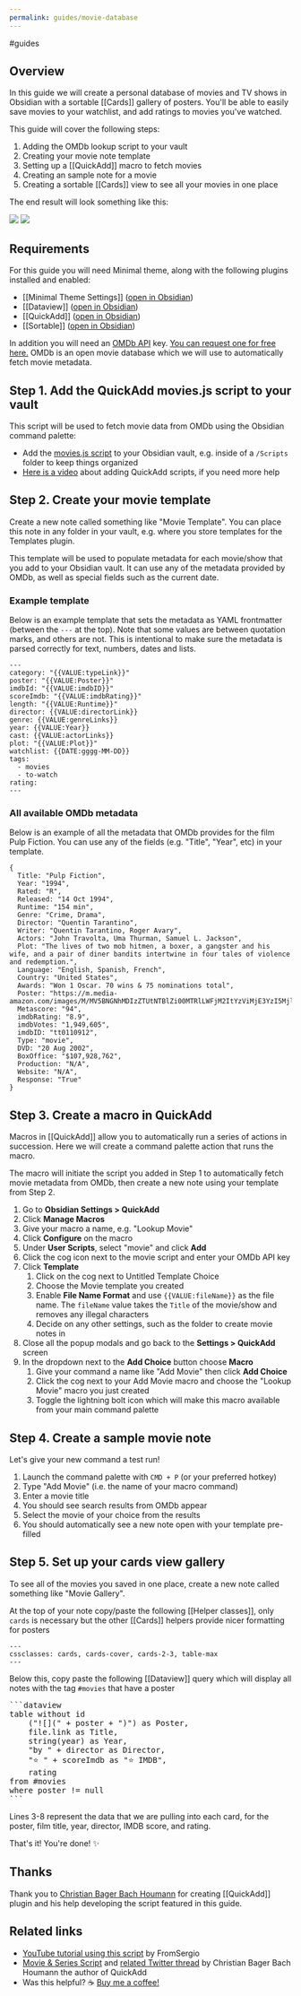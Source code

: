 ```yaml
---
permalink: guides/movie-database
---
```

#guides

## Overview

In this guide we will create a personal database of movies and TV shows in Obsidian with a sortable [[Cards]] gallery of posters. You'll be able to easily save movies to your watchlist, and add ratings to movies you've watched. 

This guide will cover the following steps:

1. Adding the OMDb lookup script to your vault
2. Creating your movie note template
3. Setting up a [[QuickAdd]] macro to fetch movies
4. Creating an sample note for a movie
5. Creating a sortable [[Cards]] view to see all your movies in one place

The end result will look something like this:

![](https://user-images.githubusercontent.com/10565871/148671142-ac227bb2-ff54-4c07-99b4-f24c55cab0cf.png)
![](https://user-images.githubusercontent.com/10565871/148671516-348f2b48-440c-484b-8dc2-27006879a1a7.png)

## Requirements

For this guide you will need Minimal theme, along with the following plugins installed and enabled:

- [[Minimal Theme Settings]] ([open in Obsidian](obsidian://show-plugin?id=obsidian-minimal-settings))
- [[Dataview]] ([open in Obsidian](obsidian://show-plugin?id=dataview))
- [[QuickAdd]] ([open in Obsidian](obsidian://show-plugin?id=quickadd))
- [[Sortable]] ([open in Obsidian](obsidian://show-plugin?id=obsidian-sortable))

In addition you will need an [OMDb API](http://www.omdbapi.com/) key. [You can request one for free here.](http://www.omdbapi.com/apikey.aspx) OMDb is an open movie database which we will use to automatically fetch movie metadata.

## Step 1. Add the QuickAdd movies.js script to your vault

This script will be used to fetch movie data from OMDb using the Obsidian command palette:

- Add the [movies.js script](https://github.com/chhoumann/quickadd/blob/master/docs/docs/Examples/Attachments/movies.js) to your Obsidian vault, e.g. inside of a `/Scripts` folder to keep things organized
- [Here is a video](https://www.youtube.com/watch?v=gYK3VDQsZJo&t=1730s) about adding QuickAdd scripts, if you need more help

## Step 2. Create your movie template

Create a new note called something like "Movie Template". You can place this note in any folder in your vault, e.g. where you store templates for the Templates plugin.

This template will be used to populate metadata for each movie/show that you add to your Obsidian vault. It can use any of the metadata provided by OMDb, as well as special fields such as the current date.

### Example template

Below is an example template that sets the metadata as YAML frontmatter (between the `---` at the top). Note that some values are between quotation marks, and others are not. This is intentional to make sure the metadata is parsed correctly for text, numbers, dates and lists.

```
---
category: "{{VALUE:typeLink}}"
poster: "{{VALUE:Poster}}"
imdbId: "{{VALUE:imdbID}}"
scoreImdb: "{{VALUE:imdbRating}}"
length: "{{VALUE:Runtime}}"
director: {{VALUE:directorLink}}
genre: {{VALUE:genreLinks}}
year: {{VALUE:Year}}
cast: {{VALUE:actorLinks}}
plot: "{{VALUE:Plot}}"
watchlist: {{DATE:gggg-MM-DD}}
tags: 
  - movies
  - to-watch
rating:
---
```

### All available OMDb metadata

Below is an example of all the metadata that OMDb provides for the film Pulp Fiction. You can use any of the fields (e.g. "Title", "Year", etc) in your template.

```
{
  Title: "Pulp Fiction",
  Year: "1994",
  Rated: "R",
  Released: "14 Oct 1994",
  Runtime: "154 min",
  Genre: "Crime, Drama",
  Director: "Quentin Tarantino",
  Writer: "Quentin Tarantino, Roger Avary",
  Actors: "John Travolta, Uma Thurman, Samuel L. Jackson",
  Plot: "The lives of two mob hitmen, a boxer, a gangster and his wife, and a pair of diner bandits intertwine in four tales of violence and redemption.",
  Language: "English, Spanish, French",
  Country: "United States",
  Awards: "Won 1 Oscar. 70 wins & 75 nominations total",
  Poster: "https://m.media-amazon.com/images/M/MV5BNGNhMDIzZTUtNTBlZi00MTRlLWFjM2ItYzViMjE3YzI5MjljXkEyXkFqcGdeQXVyNzkwMjQ5NzM@._V1_SX300.jpg",
  Metascore: "94",
  imdbRating: "8.9",
  imdbVotes: "1,949,605",
  imdbID: "tt0110912",
  Type: "movie",
  DVD: "20 Aug 2002",
  BoxOffice: "$107,928,762",
  Production: "N/A",
  Website: "N/A",
  Response: "True"
}
```

## Step 3. Create a macro in QuickAdd

Macros in [[QuickAdd]] allow you to automatically run a series of actions in succession. Here we will create a command palette action that runs the macro.

The macro will initiate the script you added in Step 1 to automatically fetch movie metadata from OMDb, then create a new note using your template from Step 2.

1.  Go to **Obsidian Settings > QuickAdd**
2. Click **Manage Macros**
3. Give your macro a name, e.g. "Lookup Movie"
4. Click **Configure** on the macro
5. Under **User Scripts**, select "movie" and click **Add**
6. Click the cog icon next to the movie script and enter your OMDb API key
7. Click **Template**
    1. Click on the cog next to Untitled Template Choice
    2. Choose the Movie template you created
    3. Enable **File Name Format** and use `{{VALUE:fileName}}` as the file name. The `fileName` value takes the `Title` of the movie/show and removes any illegal characters
    4. Decide on any other settings, such as the folder to create movie notes in
8. Close all the popup modals and go back to the **Settings > QuickAdd** screen
9. In the dropdown next to the **Add Choice** button choose **Macro**
	1. Give your command a name like "Add Movie" then click **Add Choice**
	2. Click the cog next to your Add Movie macro and choose the "Lookup Movie" macro you just created
	3. Toggle the lightning bolt icon which will make this macro available from your main command palette

## Step 4. Create a sample movie note

Let's give your new command a test run!

1. Launch the command palette with `CMD + P` (or your preferred hotkey)
2. Type "Add Movie" (i.e. the name of your macro command)
3. Enter a movie title
4. You should see search results from OMDb appear
5. Select the movie of your choice from the results
6. You should automatically see a new note open with your template pre-filled

## Step 5. Set up your cards view gallery

To see all of the movies you saved in one place, create a new note called something like "Movie Gallery".

At the top of your note copy/paste the following [[Helper classes]], only `cards` is necessary but the other [[Cards]] helpers provide nicer formatting for posters

```
---
cssclasses: cards, cards-cover, cards-2-3, table-max
---
```

Below this, copy paste the following [[Dataview]] query which will display all notes with the tag `#movies` that have a poster

<pre>
```dataview
table without id 
	("![](" + poster + ")") as Poster,
	file.link as Title,
	string(year) as Year, 
	"by " + director as Director,
	"⭐ " + scoreImdb as "⭐ IMDB",
	rating
from #movies 
where poster != null
```
</pre>
Lines 3-8 represent the data that we are pulling into each card, for the poster, film title, year, director, IMDB score, and rating.

That's it! You're done! ✨

## Thanks

Thank you to [Christian Bager Bach Houmann](https://github.com/chhoumann) for creating [[QuickAdd]] plugin and his help developing the script featured in this guide.

## Related links

- [YouTube tutorial using this script](https://www.youtube.com/watch?v=t-hKCgGhQuk) by FromSergio
- [Movie & Series Script](https://github.com/chhoumann/quickadd/blob/master/docs/Examples/Macro_MovieAndSeriesScript.md)  and [related Twitter thread](https://twitter.com/chrisbbh/status/1489327905511555073) by Christian Bager Bach Houmann the author of QuickAdd
- Was this helpful? ☕️ [Buy me a coffee!](https://www.buymeacoffee.com/kepano)